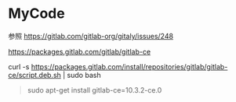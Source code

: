 MyCode
======

参照
https://gitlab.com/gitlab-org/gitaly/issues/248

https://packages.gitlab.com/gitlab/gitlab-ce

curl -s https://packages.gitlab.com/install/repositories/gitlab/gitlab-ce/script.deb.sh | sudo bash
> sudo apt-get install gitlab-ce=10.3.2-ce.0
